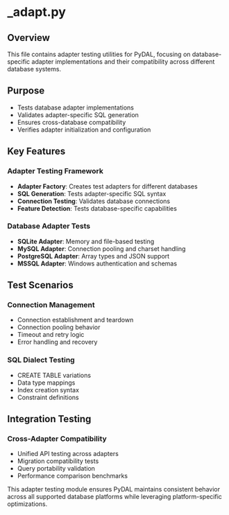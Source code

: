 # _adapt.py

## Overview
This file contains adapter testing utilities for PyDAL, focusing on database-specific adapter implementations and their compatibility across different database systems.

## Purpose
- Tests database adapter implementations
- Validates adapter-specific SQL generation
- Ensures cross-database compatibility
- Verifies adapter initialization and configuration

## Key Features

### Adapter Testing Framework
- **Adapter Factory**: Creates test adapters for different databases
- **SQL Generation**: Tests adapter-specific SQL syntax
- **Connection Testing**: Validates database connections
- **Feature Detection**: Tests database-specific capabilities

### Database Adapter Tests
- **SQLite Adapter**: Memory and file-based testing
- **MySQL Adapter**: Connection pooling and charset handling
- **PostgreSQL Adapter**: Array types and JSON support
- **MSSQL Adapter**: Windows authentication and schemas

## Test Scenarios

### Connection Management
- Connection establishment and teardown
- Connection pooling behavior
- Timeout and retry logic
- Error handling and recovery

### SQL Dialect Testing
- CREATE TABLE variations
- Data type mappings
- Index creation syntax
- Constraint definitions

## Integration Testing

### Cross-Adapter Compatibility
- Unified API testing across adapters
- Migration compatibility tests
- Query portability validation
- Performance comparison benchmarks

This adapter testing module ensures PyDAL maintains consistent behavior across all supported database platforms while leveraging platform-specific optimizations.